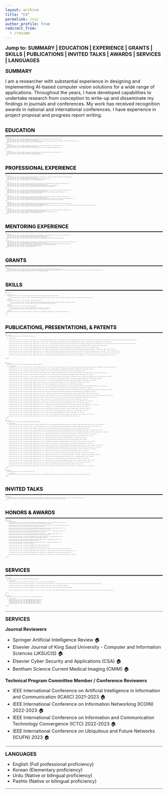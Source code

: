 ```yaml
---
layout: archive
title: "CV"
permalink: /cv/
author_profile: true
redirect_from:
  - /resume
---
```


<style>
a:link {
  text-decoration: none;
}

a:visited {
  text-decoration: none;
}

a:hover {
  text-decoration: none;
}

a:active {
  text-decoration: none;
}

.stickyDiv {
  position: fixed;
  top: 0;
}

div.a {
  text-align: center;
}

div.b {
  text-align: justify;
  margin-bottom:4px
}

div.container {
	font-size: 2pt;
	margin-top:6px
}

</style>



<div style="font-size: 12pt; overflow: hidden; background-color: #FFFFFF; width: 100%;" id="myHeader"><strong> Jump to:
<a href="#summary">SUMMARY</a>
| <a href="#education">EDUCATION</a> 
| <a href="#experience">EXPERIENCE</a>
| <a href="#grants">GRANTS</a>
| <a href="#skills">SKILLS</a>
| <a href="#articles">PUBLICATIONS</a>
| <a href="#talks">INVITED TALKS</a>
| <a href="#awards">AWARDS</a>
| <a href="#services">SERVICES</a>
| <a href="#languages">LANGUAGES</a>
</strong></div>

<p id="summary"><span style="font-size: 12pt;"><strong>SUMMARY</strong></span></p>
<p><span style="font-size: 11pt;">I am a researcher with substantial experience in designing and implementing AI-based computer vision solutions for a wide range of applications. Throughout the years, I have developed capabilities to undertake research from conception to write-up and disseminate my findings in journals and conferences. My work has received recognition awards in national and international conferences. I have experience in project proposal and progress report writing.</span></p>



<hr style="height:1px;border-width:0;color:black;background-color:white">

<div class="container" id="education">
	<span style="font-size: 12pt; color:black"><strong>EDUCATION</strong></span> <br><br>
    <hr style="height:2px;border-width:0;color:black;background-color:black">

    <br>
	<div class="b">
    	<span style="font-size: 11pt; color:black"><strong><i>Ph.D., Chosun University, South Korea (August 2023)</i></strong></span> <br>
        <span style="font-size: 11pt; color:black">Computer Engineering</span> <br>
        <span style="font-size: 11pt; color:black"><i>Thesis:</i> A cryptographic approach towards privacy-preserving image data transmission, storage and computation</span>  <br>
        <span style="font-size: 11pt; color:black"><i>Mentor:</i> Prof. Seokjoo Shin</span>
    </div>
    
	<div class="b">
    	<span style="font-size: 11pt; color:black"><strong><i>M.S., Chosun University, South Korea (August 2018)</i></strong></span> <br>
        <span style="font-size: 11pt; color:black">Computer Engineering</span> <br>
        <span style="font-size: 11pt; color:black"><i>Thesis:</i> Study of edge detection with color-to-grayscale algorithms</span>  <br>
    </div>
    
    
    <div class="b">
    	<span style="font-size: 11pt; color:black"><strong><i>B.S., Peshawar University, Pakistan (February 2015)</i></strong></span> <br>
        <span style="font-size: 11pt; color:black">Computer Science (Honors)</span> <br>
        <span style="font-size: 11pt; color:black"><i>Thesis:</i> Robot cognition</span>  <br>
    </div>
</div>

<hr style="height:1px;border-width:0;color:black;background-color:white">

<div class="container" id="experience">
	<span style="font-size: 12pt; color:black"><strong>PROFESSIONAL EXPERIENCE</strong></span> <br><br>
    <hr style="height:2px;border-width:0;color:black;background-color:black">

    <br>
	<div class="b">
    	<span style="font-size: 11pt; color:black"><strong><i>Postdoctoral Researcher, Korea University, South Korea (Jan 2024 to present)</i></strong></span> <br>
        <span style="font-size: 11pt; color:black">AI and Mobility Lab</span> <br>
        <span style="font-size: 11pt; color:black"><i>Topic:</i> Privacy-preserving deep learning</span>  <br>
        <span style="font-size: 11pt; color:black"><i>Mentor:</i> Prof. Joongheon Kim</span>
    </div>
	
	<div class="b">
    	<span style="font-size: 11pt; color:black"><strong><i>Technical Lead, Chosun University, South Korea (Apr 2024 to present)</i></strong></span> <br>
        <span style="font-size: 11pt; color:black">Wireless Communication and Networking Lab</span> <br>
        <span style="font-size: 11pt; color:black">1. Secure content-based image retrieval using perceptual encryption</span> <br>
        <span style="font-size: 11pt; color:black">2. Data aided image classification using graph neural networks</span>
    </div>
	
	<div class="b">
    	<span style="font-size: 11pt; color:black"><strong><i>Visiting Researcher, Chosun University, South Korea (Jan 2024 to present)</i></strong></span> <br>
        <span style="font-size: 11pt; color:black">Wireless Communication and Networking Lab</span> <br>
        <span style="font-size: 11pt; color:black"><i>Topic:</i> Perceptual encryption-based privacy-preserving computation applications</span>  <br>
        <span style="font-size: 11pt; color:black"><i>Mentor:</i> Prof. Seokjoo Shin</span>
    </div>
	
	<div class="b">
    	<span style="font-size: 11pt; color:black"><strong><i>Project Manager, Chosun University, South Korea (Jan 2021 to Dec 2024)</i></strong></span> <br>
        <span style="font-size: 11pt; color:black">Wireless Communication and Networking Lab</span> <br>
        <span style="font-size: 11pt; color:black"><i>Responsibilities:</i> Project proposal preparation, yearly progress report, and software installation</span>  <br>
        <span style="font-size: 11pt; color:black">Acquired high performance computing resources (NIPA, Korea) for consecutive 4 years</span>
    </div>
	
	<div class="b">
    	<span style="font-size: 11pt; color:black"><strong><i>Research Assistant, Chosun University, South Korea (Sep 2017 to Dec 2023)</i></strong></span> <br>
        <span style="font-size: 11pt; color:black">Wireless Communication and Networking Lab</span> <br>
        <span style="font-size: 11pt; color:black"><i>Topic:</i> An end-to-end image communication system for availing third party owned resources to develop AI-based solutions in privacy-preserving manner</span>  <br>
        <span style="font-size: 11pt; color:black"><i>Mentor:</i> Prof. Seokjoo Shin</span>
    </div>
	
	<div class="b">
    	<span style="font-size: 11pt; color:black"><strong><i>Research Assistant, Chosun University, South Korea (Sep 2016 to Aug 2017)</i></strong></span> <br>
        <span style="font-size: 11pt; color:black">Three-Dimensional Image Processing Lab</span> <br>
        <span style="font-size: 11pt; color:black"><i>Topic:</i> Double random phase encoding for image encryption</span>  <br>
        <span style="font-size: 11pt; color:black"><i>Mentor:</i> Prof. Inkyu Moon</span>
    </div>
    
	
</div>

<hr style="height:1px;border-width:0;color:black;background-color:white">

<div class="container" id="experience">
	<span style="font-size: 12pt; color:black"><strong>MENTORING EXPERIENCE</strong></span> <br><br>
    <hr style="height:2px;border-width:0;color:black;background-color:black">

    <br>
	<div class="b">
    	<span style="font-size: 11pt; color:black"><strong><i>Graduate Mentor, Chosun University, South Korea (Mar 2024 to present)</i></strong></span> <br>
        <span style="font-size: 11pt; color:black">Wireless Communication and Networking Lab</span> <br>
        <span style="font-size: 11pt; color:black">Mentored three Master and one Ph.D. students</span>  <br>
        <span style="font-size: 11pt; color:black">(1 Journal Paper | 5 International Conference Papers | 3 National Conference Papers)</span>
    </div>
	
	<div class="b">
    	<span style="font-size: 11pt; color:black"><strong><i>Volunteer Advisor, University of the Philippines, The Philippines (Dec 2023 to present)</i></strong></span> <br>
        <span style="font-size: 11pt; color:black">Mathematical and Computing Sciences Unit</span> <br>
        <span style="font-size: 11pt; color:black">Mentored students in research topic selection and provided technical feedback on topics such as:</span> <br>
        <span style="font-size: 11pt; color:black">1. Privacy-preserving AI mainly focusing on Federated Learning</span> <br>
		<span style="font-size: 11pt; color:black">2. Medical image processing</span> <br>
		<span style="font-size: 11pt; color:black">3. Explainable AI</span>
    </div>
    
	
</div>

<hr style="height:1px;border-width:0;color:black;background-color:white">

<div class="container" id="grants">
	<span style="font-size: 12pt; color:black"><strong>GRANTS</strong></span> <br><br>
    <hr style="height:2px;border-width:0;color:black;background-color:black">

    <br>
	<div class="b">
    	<span style="font-size: 11pt; color:black"><strong><i>Core Contributor, Chosun University, South Korea (2023)</i></strong></span> <br>
        <span style="font-size: 11pt; color:black">A study on perceptual encryption-based privacy preserving deep learning application service technology considering a networking environment in an image communication system</span>  <br>
        <span style="font-size: 11pt; color:black">(2023.09.01~2027.02.28) | PI: Prof. Seokjoo Shin</span>
    </div>
    
	
</div>

<hr style="height:1px;border-width:0;color:black;background-color:white">

<div class="container" id="skills">
	<span style="font-size: 12pt; color:black"><strong>SKILLS</strong></span> <br><br>
    <hr style="height:2px;border-width:0;color:black;background-color:black">

    <br>
	<div class="b">
    	
	<ul  align="justify">
		<li><span style="font-size: 11pt; color:black"> Image Processing, Computer Vision, Image Compression, and Image Encryption
			<ul>
				<li><span style="font-size: 11pt; color:black"> Foundational Algorithms; Image Quality Assessment; Lossless and Lossy Compression; Number Theory, Chaos Theory and Perceptual Encryption</span></li> 
			</ul>
		</span></li>
		<li><span style="font-size: 11pt; color:black"> Deep Learning and Machine Learning 
			<ul>
				<li><span style="font-size: 11pt; color:black"> Algorithms: Supervised and Unsupervised Learning, Transfer Learning, and Privacy-Preserving AI</span></li> 
				<li><span style="font-size: 11pt; color:black"> Applications: Natural and Medical Image Analysis</span></li>
			</ul>
		</span></li>
		<li><span style="font-size: 11pt; color:black"> Programming Languages
			<ul>
				<li><span style="font-size: 11pt; color:black"> MATLAB, Python, Tensorflow, Keras </span></li> 
				<li><span style="font-size: 11pt; color:black"> Familiar with: C, C++, and Java </span></li>
			</ul>
		</span></li>
		<li><span style="font-size: 11pt; color:black"> Communication, Presentation, Project Management, Team Leading, and Collaboration Skills</span></li>
	</ul>
		
    </div>	
</div>

<hr style="height:1px;border-width:0;color:black;background-color:white">

<div class="container" id="publications">
	<span style="font-size: 12pt; color:black"><strong>PUBLICATIONS, PRESENTATIONS, & PATENTS</strong></span> <br><br>
    <hr style="height:2px;border-width:0;color:black;background-color:black">

    <br>
	<div class="b">
		<h2><span style="font-size: 11pt; color:black">Journals</span></h2>

		<ul  align="justify">

			<li><span style="font-size: 11pt; color:black">M.S. Uzzal<sup>*</sup>, <strong>I. Ahmad</strong><sup>*</sup> and S. Shin, "SCBIR-PE: Secure Content-based Image Retrieval with Perceptual Encryption", in Elsevier Expert Systems with Applications. (Under review) <sup>*</sup>Equal contribution </span></li>
			
			<li><span style="font-size: 11pt; color:black"><strong>I. Ahmad</strong>, J. Kim, and S. Shin, "A Privacy-Preserving Scheme using 2D Chaos for Medical Image Analysis and Archiving", in IEEE Transactions on Multimedia. (Under review)</span></li>
			
			<li><span style="font-size: 11pt; color:black"><strong>I. Ahmad</strong>, J. Kim, and S. Shin, "Privacy-Preserving Uncertainty Calibration using Perceptual Encryption in Cloud-Edge Collaborative Artificial Intelligence of Things", in IEEE Internet of Things Journal, 2025. (Online)</span></span></li>
			
			<li><span style="font-size: 11pt; color:black"><strong>I. Ahmad</strong>, M.S. Uzzal, and S. Shin, "Secure Retrieval of Brain Tumor Images Using Perceptual Encryption in Cloud-Assisted Scenario", in MDPI Electronics, 2025</span></li>
			
			<li><span style="font-size: 11pt; color:black"><strong>I. Ahmad</strong> and S. Shin, "Sub-Block-Based Compressible Perceptual Encryption Algorithm with Chroma Subsampling", in KICS J-KICS,  2024</span></span></li>
			
			<li><span style="font-size: 11pt; color:black"><strong>I. Ahmad</strong>, W. Choi and S. Shin, "Comprehensive Analysis of Compressible Perceptual Encryption Methods-Compression and Encryption Perspectives", in MDPI Sensors,  2023. (invited) </span></li>
			
			<li><span style="font-size: 11pt; color:black"><strong>I. Ahmad</strong> and S. Shin, "IIB–CPE: Inter and Intra Block Processing-Based Compressible Perceptual Encryption Method for Privacy-Preserving Deep Learning", in MDPI Sensors,  2022. (invited) </span></li>
			
			<li><span style="font-size: 11pt; color:black"><strong>I. Ahmad</strong> and S. Shin, "A Perceptual Encryption-Based Image Communication System for Deep Learning-Based Tuberculosis Diagnosis Using Healthcare Cloud Services", in MDPI Electronics, 2022 </span></li>
			
			<li><span style="font-size: 11pt; color:black"><strong>I. Ahmad</strong> and S. Shin, "A Novel Hybrid Image Encryption–Compression Scheme by Combining Chaos Theory and Number Theory", in Elsevier Signal Processing: Image Communication, 2021 </span></li>
				

		</ul>
	</div>
	
	
	
	<br>
	<div class="b">
		<h2><span style="font-size: 11pt; color:black">International Conferences</span></h2>

		<ul  align="justify">
			<li><span style="font-size: 11pt; color:black">M.S. Uzzal, <strong>I. Ahmad</strong> and S. Shin, " Chaos-based Searchable Encryption Scheme for Secure Medical Image Retrieval using Edge Histogram Descriptor," IEICE NOLTA, 2025. (Under review)</span></li>
			
			<li><span style="font-size: 11pt; color:black">A. A. Mahbub, <strong>I. Ahmad</strong> and S. Shin. “Comparative Analysis of CNN Models for SNR Estimation", IEEE ICUFN, 2025. (Under review) </span></li>
			
			<li><span style="font-size: 11pt; color:black"><strong>I. Ahmad</strong>, J. Kim and S. Shin, "Learnable Encryption with a Diffusion Property," IEEE DSN, 2025. (Accepted)</span></li>
			
			<li><span style="font-size: 11pt; color:black">I. I. Shovon, <strong>I. Ahmad</strong> and S. Shin, "Segmentation Aided Multiclass Tumor Classification in Ultrasound Images using Graph Neural Network," IEEE ICAIIC, 2025. </span></li>
			
			<li><span style="font-size: 11pt; color:black"><strong>I. Ahmad</strong>, M. S. Uzzal and S. Shin, "Secure Retrieval of Brain Tumor Images using Perceptual Encryption," IEEE BigComp, 2025. </span></li>
			
			<li><span style="font-size: 11pt; color:black">I. I. Shovon, <strong>I. Ahmad</strong> and S. Shin, Segmentation Aided Multiclass Classification of Lung Disease in Chest X-ray Images using Graph Neural Networks," IEEE ICOIN, 2025. </span></li>
			
			<li><span style="font-size: 11pt; color:black"><strong>I. Ahmad</strong>, J. Kim and S. Shin, "Chaos Theory-based Learnable Encryption Scheme for Privacy-Preserving Medical Image Analysis," IEICE NOLTA, 2024. </span></li>
			
			<li><span style="font-size: 11pt; color:black">M.S. Uzzal, <strong>I. Ahmad</strong> and S. Shin. “Perceptual Encryption-based Privacy-Preserving Image Retrieval Application", KINGPC ICNGC, 2024. </span></li>
			
			<li><span style="font-size: 11pt; color:black"><strong>I. Ahmad</strong>, J. Kim and S. Shin, "A Searchable Encryption Technique for Secure Color Image Retrieval," IEEE ICTC, 2024. </span></li>
			
			<li><span style="font-size: 11pt; color:black"><strong>I. Ahmad</strong> and S. Shin, "Perceptual Image Encryption: A Communication Perspective," IEEE ICOIN, 2024. </span></li>
			
			<li><span style="font-size: 11pt; color:black"><strong>I. Ahmad</strong> and S. Shin, “Deep Learning-based Image Quality Assessment Metric for Quantifying Perceptual Distortions in Transmitted Images", IEEE ISCIT, 2023. </span></li>
			
			<li><span style="font-size: 11pt; color:black"><strong>I. Ahmad</strong> and S. Shin. “Noise-cuts-Noise Approach for Mitigating the JPEG Distortions in Deep Learning", IEEE ICAIIC, 2023. </span></li>
			
			<li><span style="font-size: 11pt; color:black">N. Islam, <strong>I. Ahmad</strong> and S. Shin. “Robustness of Deep Learning Enabled IoT Applications Utilizing Higher Order QAM in OFDM Image Communication System", IEEE ICAIIC, 2023. </span></li>
			
			<li><span style="font-size: 11pt; color:black"><strong>I. Ahmad</strong> and S. Shin. “Perceptual Encryption-based Privacy-Preserving Deep Learning for Medical Image Analysis", IEEE ICOIN, 2023. </span></li>
			
			<li><span style="font-size: 11pt; color:black"><strong>I. Ahmad</strong> and S. Shin. “Perceptual Encryption-based Privacy-Preserving Deep Learning in Internet-of-Things Applications", IEEE ICTC, 2022. </span></li>
			
			<li><span style="font-size: 11pt; color:black"><strong>I. Ahmad</strong>, N. Islam and S. Shin. “Performance Analysis of Cloud-based Deep Learning Models on Images Recovered without Channel Correction in OFDM System", IEEE APCC, 2022. </span></li>
			
			<li><span style="font-size: 11pt; color:black"><strong>I. Ahmad</strong> and S. Shin. “Qualitative Assessment of the Impact of Lossy JPEG Compression on Deep Learning Models", KINGPC ICNGC, 2022. </span></li>
			
			<li><span style="font-size: 11pt; color:black"><strong>I. Ahmad</strong>, S. Hwang, E. Kim, and S. Shin. “Privacy-Preserving Surveillance for Smart Cities", IEEE ICUFN, 2022. </span></li>
			
			<li><span style="font-size: 11pt; color:black"><strong>I. Ahmad</strong>, S.  Hwang and S. Shin. “Determining Jigsaw Puzzle State from an Image Based on Deep Learning", IEEE ICAIIC, 2022. </span></li>
			
			<li><span style="font-size: 11pt; color:black"><strong>I. Ahmad</strong> and S. Shin. “Encryption-then-Compression System for Cloud-based Medical Image Services", IEEE ICOIN, 2022. </span></li>
			
			<li><span style="font-size: 11pt; color:black"><strong>I. Ahmad</strong> and S. Shin. “Fine-Tuning Pre-Trained Deep Learning Models for Multiclass Grayscale Images Classification", KINGPC ICNGC, 2021. </span></li>
			
			<li><span style="font-size: 11pt; color:black"><strong>I. Ahmad</strong> and S. Shin. “An approach to run pre-trained deep learning models on grayscale images", IEEE ICAIIC, 2021. </span></li>
			
			<li><span style="font-size: 11pt; color:black"><strong>I. Ahmad</strong> and S. Shin. “Region-based Selective Compression and Selective Encryption of Medical Images", ACM SMA, 2020. </span></li>
			
			<li><span style="font-size: 11pt; color:black"><strong>I. Ahmad</strong>, B. Lee, and S. Shin. “Analysis of Chinese Remainder Theorem for Data Compression", IEEE ICOIN, 2020. </span></li>
			
			<li><span style="font-size: 11pt; color:black"><strong>I. Ahmad</strong> and S. Shin. “Just-Noticeable-Difference Based Edge Map Quality Measure", KINGPC ICNGC, 2018. </span></li>
			
			<li><span style="font-size: 11pt; color:black"><strong>I. Ahmad</strong>, I. Moon and S. Shin, “Color-to-grayscale algorithms effect on edge detection—A comparative study”, IEEE ICEIC, 2018. </span></li>
			
			<li><span style="font-size: 11pt; color:black"><strong>I. Ahmad</strong> and S. Shin. “N-Puzzle: A General Application of 3n+1 Problem", KINGPC  ICNGC, 2017.</span></li>
		</ul>
    </div>
	
	<br>
	<div class="b">
		<h2><span style="font-size: 11pt; color:black">National Conferences</span></h2>
		
		<ul  align="justify">	
			<li><span style="font-size: 11pt; color:black">G. Saadloonia, <strong>I. Ahmad</strong> and S. Shin, “Device Heterogeneity Challenges and Solutions in Federated Learning”, KINGPC Spring Conference, 2025. (Accepted) </span></li>
			
			<li><span style="font-size: 11pt; color:black">M.S. Uzzal, <strong>I. Ahmad</strong> and S. Shin, “Perceptual Encryption-based Secure Image Retrieval using CEDD”, KINGPC Spring Conference, 2025. (Accepted) </span></li>
			
			<li><span style="font-size: 11pt; color:black"><strong>I. Ahmad</strong> and S. Shin, “Fuzzy Logic-based Feature Fusion Technique for Image Retrieval System”, KICS KoreaAI, 2024. </span></li>
			
			<li><span style="font-size: 11pt; color:black">M.S. Uzzal, <strong>I. Ahmad</strong> and S. Shin, “Edge Histogram Descriptor with DWT Decomposition for Medical Image Retrieval Applications”, KICS KoreaAI, 2024. </span></li>
			
			<li><span style="font-size: 11pt; color:black"><strong>I. Ahmad</strong> and S. Shin, “A Data Augmentation Technique for Perceptual Encryption-Based Privacy Preserving Medical Image Analysis”, KICS Summer Conference, 2024. </span></li>
			
			<li><span style="font-size: 11pt; color:black"><strong>I. Ahmad</strong> and S. Shin, “Learnable Pixel-Based Encryption for Privacy-Preserving Image Classification”, KICS Winter Conference, 2024. </span></li>
			
			<li><span style="font-size: 11pt; color:black"><strong>I. Ahmad</strong> and S. Shin, “Chroma Subsampling for Sub-block-based Perceptual Encryption Algorithms”, KICS Fall Conference, 2023. </span></li>
			
			<li><span style="font-size: 11pt; color:black"><strong>I. Ahmad</strong> and S. Shin, “Deep Joint Source-Channel Coding for Medical Image Transmission”, KICS KoreaAI, 2023. </span></li>
			
			<li><span style="font-size: 11pt; color:black"><strong>I. Ahmad</strong> and S. Shin, “Convolutional Autoencoder for Image Quality Assessment”, KICS Summer Conference, 2023. </span></li>
			
			<li><span style="font-size: 11pt; color:black"><strong>I. Ahmad</strong> and S. Shin. “Leveraging Transfer Learning in EfficientNetv2-based Tuberculosis Detection", KICS Fall Conference, 2022. </span></li>
			
			<li><span style="font-size: 11pt; color:black"><strong>I. Ahmad</strong> and S. Shin. “A Comparison of EfficientNets for Tuberculosis Detection in Chest Radiographs", KICS KoreaAI, 2022. </span></li>
			
			<li><span style="font-size: 11pt; color:black"><strong>I. Ahmad</strong>, N. Islam and S. Shin. “Performance Analysis of Deep Learning Models with Communication Channel Distortion", KICS Summer Conference, 2022. </span></li>
			
			<li><span style="font-size: 11pt; color:black"><strong>I. Ahmad</strong> and S. Shin. “Block-based Perceptual Encryption Algorithm with Improved Color Components Scrambling", KINGPC Spring Conference, 2022. </span></li>
			
			<li><span style="font-size: 11pt; color:black"><strong>I. Ahmad</strong> and S. Shin. “A pixel-based Encryption Method for Privacy-Preserving Deep Learning Models", KICS Winter Conference, 2022. </span></li>
			
			<li><span style="font-size: 11pt; color:black"><strong>I. Ahmad</strong> and S. Shin. “Optimal Batch Size for Fine-Tuning Pre-Trained Deep Learning Models", KICS KoreaAI, 2021. </span></li>
			
			<li><span style="font-size: 11pt; color:black"><strong>I. Ahmad</strong> and S. Shin. “Effect of Inter and Intra Block-level shuffling on the JPEG Compression Performance", KIISE SWCC, 2021. </span></li>
			
			<li><span style="font-size: 11pt; color:black"><strong>I. Ahmad</strong> and S. Shin. “Optimal Resolution Selection to Run Pre-Trained Deep Learning Models on Tiny Images", KINGPC Spring Conference, 2021. </span></li>
			
			<li><span style="font-size: 11pt; color:black"><strong>I. Ahmad</strong> and S. Shin. “Data Rate of End-to-End Learning of Communication Systems: A Survey",  KINGPC Summer Conference, 2020. </span></li>
			
			<li><span style="font-size: 11pt; color:black"><strong>I. Ahmad</strong> and S. Shin. “Performance analysis of Chinese Remainder Theorem for Data Compression", KIISE KCC, 2020. </span></li>
			
			<li><span style="font-size: 11pt; color:black"><strong>I. Ahmad</strong> and S. Shin. “Channel Model for End-to-End Learning of Communications Systems: A Survey", KISM Spring Conference, 2020. </span></li>
			
			<li><span style="font-size: 11pt; color:black"><strong>I. Ahmad</strong> and S. Shin. “Analysis of Chinese Remainder Theorem Moduli for Image Compression", KICS Fall Conference, 2019. </span></li>
			
			<li><span style="font-size: 11pt; color:black"><strong>I. Ahmad</strong>, N. Sahar, and S. Shin. “Algorithmic Design of Korean Dancheong Patterns", KISM CSMS, 2019. </span></li>
			
			<li><span style="font-size: 11pt; color:black"><strong>I. Ahmad</strong>, K. Choi and I. Moon. “Parallel Heap Sort Algorithm-based on Graphics Processing Units", KISM Spring Conference, 2017.</span></li>
		</ul>
	</div>
	
	<br>
	<div class="b">
		<h2><span style="font-size: 11pt; color:black">Patents</span></h2>
		
		<ul  align="justify">
			<li><span style="font-size: 11pt; color:black"> Korean Patent Application No. 10-2021-0174309, “Apparatus and Method for Encrypting and Compressing Image” (filing date 08/12/2021) </span></li>
		</ul>
	</div>

</div>


<hr style="height:1px;border-width:0;color:black;background-color:white">

<div class="container" id="talks">
	<span style="font-size: 12pt; color:black"><strong>INVITED TALKS</strong></span> <br><br>
    <hr style="height:2px;border-width:0;color:black;background-color:black">

    <br>
	<div class="b">
    	<span style="font-size: 11pt; color:black"><strong><i>Invited lecturer for Introduction to Transfer Learning, University of the Philippines, Virtual (Jun 2021)</i></strong></span> <br>
        <span style="font-size: 11pt; color:black">How to fine-tune pre-trained deep learning color image models for medical image analysis</span>
    </div>
	
</div>

<hr style="height:1px;border-width:0;color:black;background-color:white">

<div class="container" id="awards">
	<span style="font-size: 12pt; color:black"><strong>HONORS & AWARDS</strong></span> <br><br>
    <hr style="height:2px;border-width:0;color:black;background-color:black">

    <br>
	<div class="b">
		<ul  align="justify">
			<li><span style="font-size: 11pt; color:black"><strong> KICS Excellent Paper Award (2024)</strong> - <i>KICS Korea AI Conference</i> <br>
			“Edge Histogram Descriptor with DWT Decomposition for Medical Image Retrieval Applications.”</span></li>
			
			<li><span style="font-size: 11pt; color:black"><strong> IET and KICS Best Paper Award (2023)</strong> - <i>IET and KICS Fall Conference</i> <br>
			“Chroma Subsampling for Sub-block-based Perceptual Encryption Algorithms.”</span></li>
			
			<li><span style="font-size: 11pt; color:black"><strong> IEEE ICOIN Best Paper Award (2023)</strong> - <i>IEEE Computer Society</i> <br>
			“Perceptual Encryption-based Privacy-Preserving Deep Learning for Medical Image Analysis.”</span></li>
			
			<li><span style="font-size: 11pt; color:black"><strong> IEEE ICOIN Best Paper Award (2022)</strong> - <i>IEEE Computer Society</i> <br>
			“Encryption-then-Compression System for Cloud-based Medical Image Services.”</span></li>
			
			<li><span style="font-size: 11pt; color:black"><strong>Best Poster Award (2021)</strong> - <i>KINGPC Spring Conference</i> <br>
			“Optimal Resolution Selection to Run Pre-Trained Deep Learning Models on Tiny Images.”</span></li>
			
			<li><span style="font-size: 11pt; color:black"><strong>ACM SMA Best Paper Award (2020)</strong> - <i>ACM SMA Conference</i> <br>
			“Region-based Selective Compression and Selective Encryption of Medical Images.”</span></li>
			
			<li><span style="font-size: 11pt; color:black"><strong>Best Poster Award (2018)</strong> - <i>KINGPC ICNGC Conference</i> <br>
			“Just-Noticeable-Difference Based Edge Map Quality Measure.”</span></li>
			
			<li><span style="font-size: 11pt; color:black"><strong>Best Paper Award (2017)</strong> - <i>KINGPC ICNGC Conference</i> <br>
			“N-Puzzle: A General Application of 3n+1 Problem.”</span></li>
			
			<li><span style="font-size: 11pt; color:black"><strong>MDPI APC Award (2023)</strong></span></li>
			
			<li><span style="font-size: 11pt; color:black"><strong>MDPI APC Award (2022)</strong></span></li>
			
			<li><span style="font-size: 11pt; color:black"><strong>Scholarship (2018 – 2023)</strong>, <i>BK21 fellowship to pursue Ph.D. Degree</i></span></li>
			
			<li><span style="font-size: 11pt; color:black"><strong>Scholarship (2018 – 2020)</strong>, <i>Chosun Univ. tuition fee Award for Ph.D. Degree</i></span></li>
			
			<li><span style="font-size: 11pt; color:black"><strong>Scholarship (2016 – 2018)</strong>, <i>BK21 fellowship to pursue Master Degree</i></span></li>
			
			<li><span style="font-size: 11pt; color:black"><strong>Scholarship (2016 – 2018)</strong>, <i>Chosun Univ. tuition fee award for Master Degree</i> </span></li>
			
		</ul>
    </div>
	
</div>

<hr style="height:1px;border-width:0;color:black;background-color:white">

<div class="container" id="services">
	<span style="font-size: 12pt; color:black"><strong>SERVICES</strong></span> <br><br>
    <hr style="height:2px;border-width:0;color:black;background-color:black">

    <br>
	<div class="b">
		<h2><span style="font-size: 11pt; color:black">Journal Reviewers</span></h2>
		
		<ul  align="justify">
			<li><span style="font-size: 11pt; color:black"><strong>Bentham </strong> <br> Current Medical Imaging</span></li>
			
			<li><span style="font-size: 11pt; color:black"><strong>Elsevier </strong> <br> Journal of King Saud University - Computer and Information Sciences, Journal of Systems Architecture, Pattern Recognition Letter</span></li>
			
			<li><span style="font-size: 11pt; color:black"><strong>IEEE </strong> <br> Internet of Things Journal, Transactions on Multimedia</span></li>
			
			<li><span style="font-size: 11pt; color:black"><strong>MDPI </strong> <br> Cryptography, Electronics, Entropy ,Future Internet, Information</span></li>
			
			
			<li><span style="font-size: 11pt; color:black"><strong>Springer </strong> <br> Artificial Intelligence Review, Computing, Multimedia Systems, Nonlinear Dynamics, Scientific Reports, Signal, Image and Video Processing, The Visual Computer</span></li>
			
		</ul>
    </div>
	
	<br>
	<div class="b">
		<h2><span style="font-size: 11pt; color:black">Conference TPCs / Reviews</span></h2>
		
		<ul  align="justify">
			<li><span style="font-size: 11pt; color:black">IEEE BigComp (2025~)</span></li>
			<li><span style="font-size: 11pt; color:black">IEEE ICUFN (2023~)</span></li>
			<li><span style="font-size: 11pt; color:black">IEEE ICTC (2022~)</span></li>
			<li><span style="font-size: 11pt; color:black">IEEE ICOIN (2022~)</span></li>
			<li><span style="font-size: 11pt; color:black">IEEE ICAIIC (2021~)</span></li>
			
		</ul>
    </div>
	
</div>

<hr style="height:1px;border-width:0;color:gray;background-color:gray">

<p id="services"><span style="font-size: 12pt;"><strong>SERVICES</strong></span></p>
<p><span style="font-size: 11pt;"><strong>Journal Reviewers</strong></span></p>
<ul>

<li><span style="font-size: 11pt;"> Springer Artificial Intelligence Review 
<a href="https://www.springer.com/journal/10462" target="_blank">&#127968;</a>
</span></li>

<li><span style="font-size: 11pt;"> Elsevier Journal of King Saud University - Computer and Information Sciences (JKSUCIS) 
<a href="https://www.sciencedirect.com/journal/journal-of-king-saud-university-computer-and-information-sciences" target="_blank">&#127968;</a>
</span></li> 

<li><span style="font-size: 11pt;"> Elsevier Cyber Security and Applications (CSA) 
<a href="https://www.sciencedirect.com/journal/cyber-security-and-applications" target="_blank">&#127968;</a>
</span></li>

<li><span style="font-size: 11pt;"> Bentham Science Current Medical Imaging (CMIM) 
<a href="https://benthamscience.com/public/journals/current-medical-imaging" target="_blank">&#127968;</a>
</span></li> 
</ul>

<p><span style="font-size: 11pt;"><strong>Technical Program Committee Member / Conference Reviewers</strong></span></p>
<ul>

<li><span style="font-size: 11pt;">
IEEE International Conference on Artificial Intelligence in Information and Communication (ICAIIC) 2021-2023
<a href="http://icaiic.org/" target="_blank">&#127968;</a>
</span></li> 

<li><span style="font-size: 11pt;">
IEEE International Conference on Information Networking (ICOIN) 2022-2023
<a href="https://icoin.org/" target="_blank">&#127968;</a>
</span></li> 

<li><span style="font-size: 11pt;">IEEE International Conference on Information and Communication Technology Convergence (ICTC) 2022-2023
<a href="https://ictc.org/" target="_blank">&#127968;</a>
</span></li> 

<li><span style="font-size: 11pt;">IEEE International Conference on Ubiquitous and Future Networks (ICUFN) 2023
<a href="https://icufn.org/" target="_blank">&#127968;</a>
</span></li> 
</ul>

<hr style="height:1px;border-width:0;color:gray;background-color:gray">


<p id="languages"><span style="font-size: 12pt;"><strong>LANGUAGES</strong></span></p>
<ul>
<li><span style="font-size: 11pt;">English (Full professional proficiency)</span></li> 
<li><span style="font-size: 11pt;">Korean (Elementary proficiency)</span></li> 
<li><span style="font-size: 11pt;">Urdu (Native or bilingual proficiency)</span></li> 
<li><span style="font-size: 11pt;">Pashto (Native or bilingual proficiency)</span></li> 
</ul>


<hr style="height:1px;border-width:0;color:gray;background-color:gray">



<script>
window.onscroll = function() {myFunction()};

var header = document.getElementById("myHeader");
var stickyDiv = header.offsetTop;

function myFunction() {
  if (window.pageYOffset > stickyDiv) {
    header.classList.add("stickyDiv");
  } else {
    header.classList.remove("stickyDiv");
  }
}
</script>